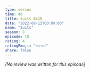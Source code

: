 ```yaml
---
type: series
time: 40
title: Suits 8x15
date: "2022-08-12T00:00:00"
name: "Suits"
season: 8
episode: 15
rating: 4
ratingEmoji: "⭐️⭐️⭐️⭐️"
share: false
---
```


_[No review was written for this episode]_
